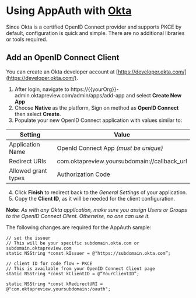 # Using AppAuth with [Okta](https://developer.okta.com/docs/api/resources/oidc.html)

Since Okta is a certified OpenID Connect provider and supports PKCE by default, configuration is quick and simple. There are no additional libraries or tools required.

## Add an OpenID Connect Client

You can create an Okta developer account at [https://developer.okta.com/](https://developer.okta.com/). 

  1. After login, navigate to https://{{yourOrg}}-admin.oktapreview.com/admin/apps/add-app and select **Create New App**
  1. Choose **Native** as the platform, Sign on method as **OpenID Connect** then select **Create**.
  1. Populate your new OpenID Connect application with values similar to:

| Setting             | Value                                               |
| ------------------- | --------------------------------------------------- |
| Application Name    | OpenId Connect App *(must be unique)* |
| Redirect URIs       | com.oktapreview.yoursubdomain://callback_url|
| Allowed grant types | Authorization Code |

4. Click **Finish** to redirect back to the *General Settings* of your application.
5. Copy the **Client ID**, as it will be needed for the client configuration.

**Note:** *As with any Okta application, make sure you assign Users or Groups to the OpenID Connect Client. Otherwise, no one can use it.*

The following changes are required for the AppAuth sample:

```
// set the issuer
// This will be your specific subdomain.okta.com or subdomain.oktapreview.com
static NSString *const kIssuer = @"https://subdomain.okta.com”;

// client ID for code flow + PKCE
// This is available from your OpenID Connect Client page
static NSString *const kClientID = @“YourClientID”;

static NSString *const kRedirectURI = @"com.oktapreview.yoursubdomain:/oauth";
